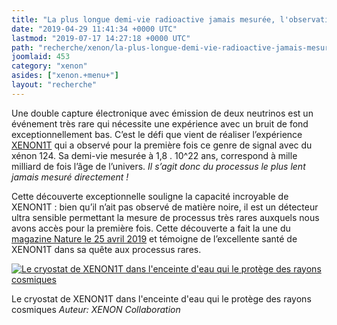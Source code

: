```yaml
---
title: "La plus longue demi-vie radioactive jamais mesurée, l'observation réalisée par XENON1T"
date: "2019-04-29 11:41:34 +0000 UTC"
lastmod: "2019-07-17 14:27:18 +0000 UTC"
path: "recherche/xenon/la-plus-longue-demi-vie-radioactive-jamais-mesuree-realisee-par-xenon1t.fr.md"
joomlaid: 453
category: "xenon"
asides: ["xenon.+menu+"]
layout: "recherche"
---
```

Une double capture électronique avec émission de deux neutrinos est un événement très rare qui nécessite une expérience avec un bruit de fond exceptionnellement bas. C’est le défi que vient de réaliser l’expérience [XENON1T](http://www.xenon1t.org) qui a observé pour la première fois ce genre de signal avec du xénon 124. Sa demi-vie mesurée à 1,8 . 10^22 ans, correspond à mille milliard de fois l’âge de l’univers. _Il s’agit donc du processus le plus lent jamais mesuré directement !_

Cette découverte exceptionnelle souligne la capacité incroyable de XENON1T : bien qu’il n’ait pas observé de matière noire, il est un détecteur ultra sensible permettant la mesure de processus très rares auxquels nous avons accès pour la première fois. Cette découverte a fait la une du [magazine Nature le 25 avril 2019](https://www.nature.com/articles/d41586-019-01212-8) et témoigne de l’excellente santé de XENON1T dans sa quête aux processus rares.

[![Le cryostat de XENON1T dans l'enceinte d'eau qui le protège des rayons cosmiques](images/cryostat-xenon1t.jpg)](images/cryostat-xenon1t.jpg)

Le cryostat de XENON1T dans l'enceinte d'eau qui le protège des rayons cosmiques _Auteur: XENON Collaboration_
